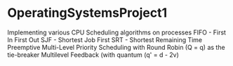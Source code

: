# OperatingSystemsProject1
Implementing various CPU Scheduling algorithms on processes
FIFO - First In First Out
SJF - Shortest Job First
SRT - Shortest Remaining Time
Preemptive Multi-Level Priority Scheduling with Round Robin (Q = q) as the tie-breaker
Multilevel Feedback (with quantum (q' = d - 2v)
